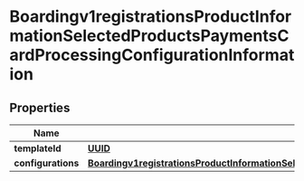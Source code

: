 
# Boardingv1registrationsProductInformationSelectedProductsPaymentsCardProcessingConfigurationInformation

## Properties
Name | Type | Description | Notes
------------ | ------------- | ------------- | -------------
**templateId** | [**UUID**](UUID.md) |  |  [optional]
**configurations** | [**Boardingv1registrationsProductInformationSelectedProductsPaymentsCardProcessingConfigurationInformationConfigurations**](Boardingv1registrationsProductInformationSelectedProductsPaymentsCardProcessingConfigurationInformationConfigurations.md) |  |  [optional]



